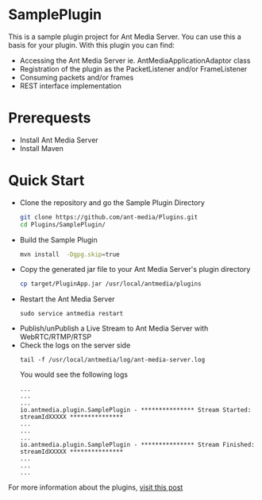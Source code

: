 # SamplePlugin
This is a sample plugin project for Ant Media Server. You can use this a basis for your plugin.
With this plugin you can find:
- Accessing the Ant Media Server ie. AntMediaApplicationAdaptor class
- Registration of the plugin as the PacketListener and/or FrameListener 
- Consuming packets and/or frames
- REST interface implementation

# Prerequests
- Install Ant Media Server
- Install Maven 

# Quick Start

- Clone the repository and go the Sample Plugin Directory
  ```sh
  git clone https://github.com/ant-media/Plugins.git
  cd Plugins/SamplePlugin/
  ```
- Build the Sample Plugin
  ```sh
  mvn install  -Dgpg.skip=true
  ```
- Copy the generated jar file to your Ant Media Server's plugin directory
  ```sh
  cp target/PluginApp.jar /usr/local/antmedia/plugins
  ```
- Restart the Ant Media Server
  ```
  sudo service antmedia restart
  ```
- Publish/unPublish a Live Stream to Ant Media Server with WebRTC/RTMP/RTSP
- Check the logs on the server side 
  ```
  tail -f /usr/local/antmedia/log/ant-media-server.log
  ```
  You would see the following logs
  ```
  ...
  ...
  ...
  io.antmedia.plugin.SamplePlugin - *************** Stream Started: streamIdXXXXX ***************
  ...
  ...
  ...
  io.antmedia.plugin.SamplePlugin - *************** Stream Finished: streamIdXXXXX ***************
  ...
  ...
  ...
  ```

For more information about the plugins, [visit this post](https://antmedia.io/plugins-will-make-ant-media-server-more-powerful/)
  
